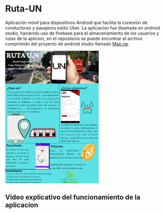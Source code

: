 # Ruta-UN
Aplicación móvil para dispositivos Android que facilita la conexión de conductores y pasajeros estilo Uber.
La aplicacion fue diseñada en android studio, haciendo uso de firebase para el almacenamiento de los usuarios y rutas de la aplicion, en el repositorio se puede encontrar el archivo comprimido del proyecto de android studio llamado [Map.rar](Map).

<img src="Poster_UN.jpg" style="width:300px;">

## Video explicativo del funcionamiento de la aplicacion

